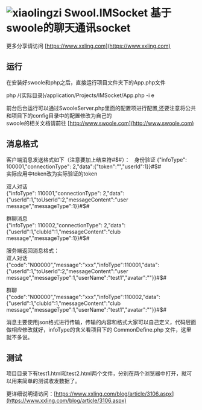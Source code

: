 # ![xiaolingzi](https://raw.githubusercontent.com/xiaolingzi/Swoole.IMSocket/master/logo.gif) Swool.IMSocket 基于swoole的聊天通讯socket  
更多分享请访问 [https://www.xxling.com](https://www.xxling.com)  
## 运行  
在安装好swoole和php之后，直接运行项目文件夹下的App.php文件  
  
php /{实际目录}/application/Projects/IMSocket/App.php -i e  
  
前台后台运行可以通过SwooleServer.php里面的配置项进行配置,还要注意将公共和项目下的config目录中的配置修改为自己的  
swoole的相关文档请前往 [http://www.swoole.com](http://www.swoole.com)  
## 消息格式  
客户端消息发送格式如下（注意要加上结束符#$#）：  
身份验证  
{"infoType": 100001,"connectionType": 2,"data":{"token":"","userId":1}}#$#  
实际应用中token改为实际验证的token  
  
双人对话  
{"infoType": 110001,"connectionType": 2,"data":{"userId":1,"toUserId":2,"messageContent":"user message","messageType":1}}#$#  
  
群聊消息  
{"infoType": 110002,"connectionType": 2,"data":{"userId":1,"clubId":1,"messageContent":"club message","messageType":1}}#$#  
  
    
服务端返回消息格式：  
双人对话  
{"code":"N00000","message":"xxx","infoType":110001,"data":{"userId":1,"toUserId":2,"messageContent":"user message","messageType":1,"userName":"test1","avatar":""}}#$#  
  
群聊  
{"code":"N00000","message":"xxx","infoType":110002,"data":{"userId":1,"clubId":1,"messageContent":"club message","messageType":1,"userName":"test1","avatar":""}}#$#  
  
消息主要使用json格式进行传输，传输的内容和格式大家可以自己定义，代码层面做相应修改就好，infoType的含义看项目下的 CommonDefine.php 文件，这里就不多说。  
## 测试
项目目录下有test1.html和test2.html两个文件，分别在两个浏览器中打开，就可以用来简单的测试收发数据了。
  
 更详细说明请访问：[https://www.xxling.com/blog/article/3106.aspx](https://www.xxling.com/blog/article/3106.aspx)
